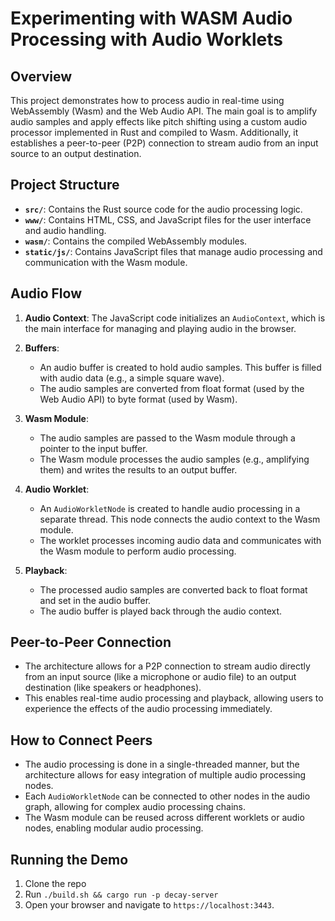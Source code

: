 # Experimenting with WASM Audio Processing with Audio Worklets

## Overview

This project demonstrates how to process audio in real-time using WebAssembly (Wasm) and the Web Audio API. The main goal is to amplify audio samples and apply effects like pitch shifting using a custom audio processor implemented in Rust and compiled to Wasm. Additionally, it establishes a peer-to-peer (P2P) connection to stream audio from an input source to an output destination.

## Project Structure

- **`src/`**: Contains the Rust source code for the audio processing logic.
- **`www/`**: Contains HTML, CSS, and JavaScript files for the user interface and audio handling.
- **`wasm/`**: Contains the compiled WebAssembly modules.
- **`static/js/`**: Contains JavaScript files that manage audio processing and communication with the Wasm module.

## Audio Flow

1. **Audio Context**: The JavaScript code initializes an `AudioContext`, which is the main interface for managing and playing audio in the browser.

2. **Buffers**:

   - An audio buffer is created to hold audio samples. This buffer is filled with audio data (e.g., a simple square wave).
   - The audio samples are converted from float format (used by the Web Audio API) to byte format (used by Wasm).

3. **Wasm Module**:

   - The audio samples are passed to the Wasm module through a pointer to the input buffer.
   - The Wasm module processes the audio samples (e.g., amplifying them) and writes the results to an output buffer.

4. **Audio Worklet**:

   - An `AudioWorkletNode` is created to handle audio processing in a separate thread. This node connects the audio context to the Wasm module.
   - The worklet processes incoming audio data and communicates with the Wasm module to perform audio processing.

5. **Playback**:
   - The processed audio samples are converted back to float format and set in the audio buffer.
   - The audio buffer is played back through the audio context.

## Peer-to-Peer Connection

- The architecture allows for a P2P connection to stream audio directly from an input source (like a microphone or audio file) to an output destination (like speakers or headphones).
- This enables real-time audio processing and playback, allowing users to experience the effects of the audio processing immediately.

## How to Connect Peers

- The audio processing is done in a single-threaded manner, but the architecture allows for easy integration of multiple audio processing nodes.
- Each `AudioWorkletNode` can be connected to other nodes in the audio graph, allowing for complex audio processing chains.
- The Wasm module can be reused across different worklets or audio nodes, enabling modular audio processing.

## Running the Demo

1. Clone the repo
1. Run `./build.sh && cargo run -p decay-server`
1. Open your browser and navigate to `https://localhost:3443`.
